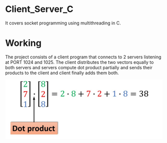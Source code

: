 # Client_Server_C

It covers socket programming using multithreading in C.

# Working
The project consists of a client program that connects to 2 servers listening at PORT 1024 and 1025. The client distributes the two vectors equally to both servers and servers
compute dot product partially and sends their products to the client and client finally adds them both.

![Dot Product](Dot.jpg)

